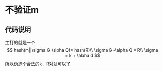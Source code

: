 # 不验证m

## 代码说明

主打的就是一个
$$
hash(m||\sigma G-\alpha Q)= hash(R)\\
\sigma G -\alpha Q = R\\
\sigma = k + \alpha d
$$
所以伪造个合法的k，R对就可以了